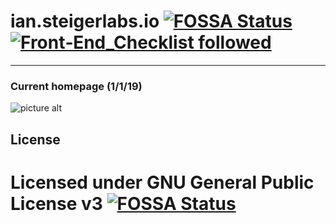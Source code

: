 ian.steigerlabs.io   [![FOSSA Status](https://app.fossa.io/api/projects/git%2Bgithub.com%2FTheTechKid%2Fian.steigerlabs.io.svg?type=shield)](https://app.fossa.io/projects/git%2Bgithub.com%2FTheTechKid%2Fian.steigerlabs.io?ref=badge_shield) [![Front‑End_Checklist followed](https://img.shields.io/badge/Front‑End_Checklist-Working_on_It-yellow.svg)](https://github.com/thedaviddias/Front-End-Checklist/)
===================

- - - -
###  Current homepage (1/1/19) ###
![picture alt](https://ian.steigerlabs.io/images/homepage.png "Homepage")

## License
Licensed under GNU General Public License v3
[![FOSSA Status](https://app.fossa.io/api/projects/git%2Bgithub.com%2FTheTechKid%2Fian.steigerlabs.io.svg?type=large)](https://app.fossa.io/projects/git%2Bgithub.com%2FTheTechKid%2Fian.steigerlabs.io?ref=badge_large)
=======
